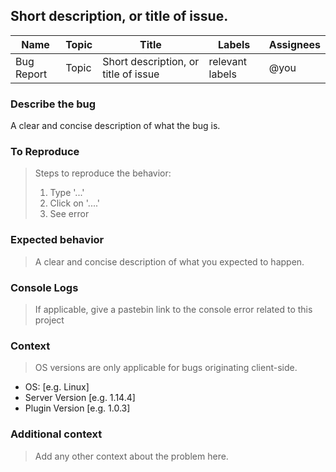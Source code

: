 ## Short description, or title of issue.

| Name       | Topic | Title                                             | Labels          | Assignees   |
|------------|-------|---------------------------------------------------|-----------------|-------------|
| Bug Report | Topic | Short description, or title of issue              | relevant labels | @you        |

### Describe the bug
A clear and concise description of what the bug is.

### To Reproduce
> Steps to reproduce the behavior:
> 
> 1. Type '...'
> 2. Click on '....'
> 3. See error

### Expected behavior
> A clear and concise description of what you expected to happen.

### Console Logs
> If applicable, give a pastebin link to the console error related to this project

### Context
> OS versions are only applicable for bugs originating client-side.
-   OS: [e.g. Linux]
-   Server Version [e.g. 1.14.4]
-   Plugin Version [e.g. 1.0.3]

### Additional context
> Add any other context about the problem here.
